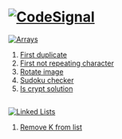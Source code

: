 # [![CodeSignal](https://img.shields.io/badge/Code%20Signal%20Platform-Interview%20Practice%20Tasks-darkblue)](https://app.codesignal.com/interview-practice)

[![Arrays](https://img.shields.io/badge/Arrays-darkgreen)](./docs/arrays.md)

1. [First duplicate](./docs/arrays.md#firstDuplicate)
2. [First not repeating character](./docs/arrays.md#firstNotRepeatingCharacter)
3. [Rotate image](./docs/arrays.md#rotateImage)
4. [Sudoku checker](./docs/arrays.md#sudoku2)
5. [Is crypt solution](./docs/arrays.md#isCryptSolution)

##

[![Linked Lists](https://img.shields.io/badge/Linked%20Lists-darkgreen)](./docs/arrays.md)

1. [Remove K from list](./docs/linked_lists.md#removeKFromList)
